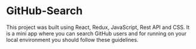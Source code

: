 # GitHub-Search

This project was built using React, Redux, JavaScript, Rest API and CSS. It is a mini app where you can search GitHub users and for running on your local environment you should follow these guidelines.

